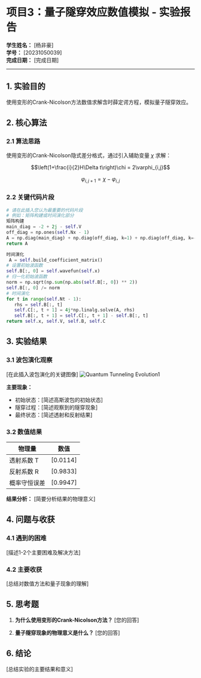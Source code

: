 # 项目3：量子隧穿效应数值模拟 - 实验报告

**学生姓名：** [杨非豪]  
**学号：** [20231050039]  
**完成日期：** [完成日期]  

---

## 1. 实验目的

使用变形的Crank-Nicolson方法数值求解含时薛定谔方程，模拟量子隧穿效应。

## 2. 核心算法

### 2.1 算法思路

使用变形的Crank-Nicolson隐式差分格式，通过引入辅助变量 $\chi$ 求解：

$$\left(1+\frac{i}{2}H\Delta t\right)\chi = 2\varphi_{i,j}$$

$$\varphi_{i,j+1} = \chi - \varphi_{i,j}$$

### 2.2 关键代码片段

```python
# 请在此插入您认为最重要的代码片段
# 例如：矩阵构建或时间演化部分
矩阵构建
main_diag = -2 + 2j - self.V
off_diag = np.ones(self.Nx - 1)
A = np.diag(main_diag) + np.diag(off_diag, k=1) + np.diag(off_diag, k=-1)
return A

时间演化
 A = self.build_coefficient_matrix()
# 设置初始波函数
self.B[:, 0] = self.wavefun(self.x)
# 归一化初始波函数
norm = np.sqrt(np.sum(np.abs(self.B[:, 0]) ** 2))
self.B[:, 0] /= norm
# 时间演化
for t in range(self.Nt - 1):
   rhs = self.B[:, t]
   self.C[:, t + 1] = 4j*np.linalg.solve(A, rhs)
   self.B[:, t + 1] = self.C[:, t + 1] - self.B[:, t]
return self.x, self.V, self.B, self.C

```

## 3. 实验结果

### 3.1 波包演化观察

[在此插入波包演化的关键图像]
![Quantum Tunneling Evolution1](https://github.com/user-attachments/assets/09b6effa-b87a-4dcf-a413-c9d8ec68bf2f)

**主要现象：**
- 初始状态：[简述高斯波包的初始状态]
- 隧穿过程：[简述观察到的隧穿现象]
- 最终状态：[简述透射和反射结果]

### 3.2 数值结果

| 物理量 | 数值 |
|--------|------|
| 透射系数 T | [0.0114] |
| 反射系数 R | [0.9833] |
| 概率守恒误差 | [0.9947] |

**结果分析：**
[简要分析结果的物理意义]

## 4. 问题与收获

### 4.1 遇到的困难

[描述1-2个主要困难及解决方法]

### 4.2 主要收获

[总结对数值方法和量子现象的理解]

## 5. 思考题

1. **为什么使用变形的Crank-Nicolson方法？**
   [您的回答]

2. **量子隧穿现象的物理意义是什么？**
   [您的回答]

## 6. 结论

[总结实验的主要结果和意义]

